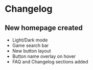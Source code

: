 # Changelog

## New homepage created
- Light/Dark mode
- Game search bar
- New button layout
- Button name overlay on hover
- FAQ and Changelog sections added
